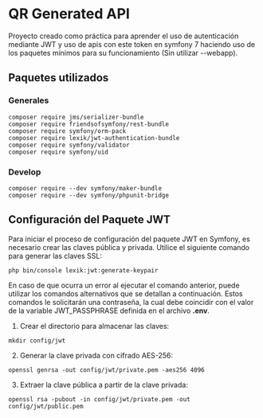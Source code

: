 # QR Generated API

Proyecto creado como práctica para aprender el uso de autenticación mediante JWT y uso de apis con este token en symfony
7 haciendo uso de los paquetes mínimos para su funcionamiento (Sin utilizar --webapp).

## Paquetes utilizados

### Generales
```
composer require jms/serializer-bundle
composer require friendsofsymfony/rest-bundle
composer require symfony/orm-pack
composer require lexik/jwt-authentication-bundle
composer require symfony/validator
composer require symfony/uid

```

### Develop
```
composer require --dev symfony/maker-bundle
composer require --dev symfony/phpunit-bridge

```

## Configuración del Paquete JWT

Para iniciar el proceso de configuración del paquete JWT en Symfony, es necesario crear las claves pública y privada.
Utilice el siguiente comando para generar las claves SSL:

```
php bin/console lexik:jwt:generate-keypair
```

En caso de que ocurra un error al ejecutar el comando anterior, puede utilizar los comandos alternativos que se detallan
a continuación. Estos comandos le solicitarán una contraseña, la cual debe coincidir con el valor de la variable
JWT_PASSPHRASE definida en el archivo **.env**.

1. Crear el directorio para almacenar las claves:

```
mkdir config/jwt
```
2. Generar la clave privada con cifrado AES-256:

```
openssl genrsa -out config/jwt/private.pem -aes256 4096
```
3. Extraer la clave pública a partir de la clave privada:

```
openssl rsa -pubout -in config/jwt/private.pem -out config/jwt/public.pem
```
